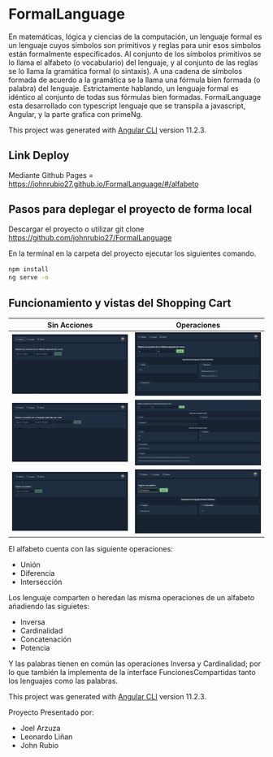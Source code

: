 # FormalLanguage

En matemáticas, lógica y ciencias de la computación, un lenguaje formal es un lenguaje cuyos símbolos son primitivos y reglas para unir esos símbolos están formalmente especificados. Al conjunto de los símbolos primitivos se lo llama el alfabeto (o vocabulario) del lenguaje, y al conjunto de las reglas se lo llama la gramática formal (o sintaxis). A una cadena de símbolos formada de acuerdo a la gramática se la llama una fórmula bien formada (o palabra) del lenguaje. Estrictamente hablando, un lenguaje formal es idéntico al conjunto de todas sus fórmulas bien formadas.
FormalLanguage esta desarrollado con typescript lenguaje que se transpila a javascript, Angular, y la parte grafica con primeNg.

This project was generated with [Angular CLI](https://github.com/angular/angular-cli) version 11.2.3.

## Link Deploy
Mediante Github Pages = https://johnrubio27.github.io/FormalLanguage/#/alfabeto

## Pasos para deplegar el proyecto de forma local

Descargar el proyecto o utilizar git clone https://github.com/johnrubio27/FormalLanguage

En la terminal en la carpeta del proyecto ejecutar los siguientes comando.

```bash
npm install
ng serve -o
```
## Funcionamiento y vistas del Shopping Cart
| Sin Acciones | Operaciones |
| --- | --- |
| ![SinOperacionesAlf](readme/alfabetosSinAnadir.png) | ![ConOperacionesAlf](readme/operacionesAlfabeto.png) |
| ![SinOperacionesLen](readme/lenguajesSinAnadir.png) | ![ConOperacionesLen](readme/operacionesLenguaje.png) |
| ![SinOperacionesPal](readme/palabraSinAnadir.png) | ![ConOperacionesPal](readme/operacionesPalabra.png) |

El alfabeto cuenta con las siguiente operaciones:
* Unión
* Diferencia
* Intersección

Los lenguaje comparten o heredan las misma operaciones de un alfabeto añadiendo las siguietes:
* Inversa
* Cardinalidad
* Concatenación
* Potencia

Y las palabras tienen en común las operaciones Inversa y Cardinalidad; por lo que también la implementa de la interface FuncionesCompartidas tanto los lenguajes como las palabras. 

This project was generated with [Angular CLI](https://github.com/angular/angular-cli) version 11.2.3.

Proyecto Presentado por:

* Joel Arzuza
* Leonardo Liñan
* John Rubio
